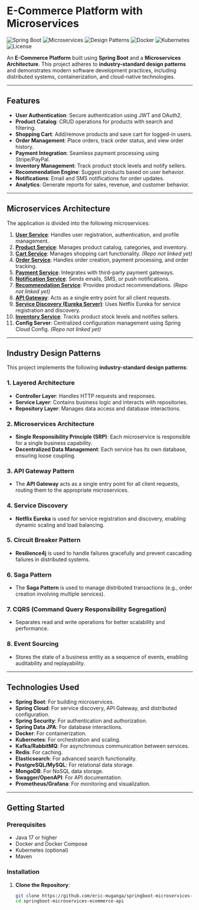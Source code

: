 # E-Commerce Platform with Microservices

![Spring Boot](https://img.shields.io/badge/Spring%20Boot-3.x-green)
![Microservices](https://img.shields.io/badge/Architecture-Microservices-blue)
![Design Patterns](https://img.shields.io/badge/Design%20Patterns-Industry%20Standard-orange)
![Docker](https://img.shields.io/badge/Containerization-Docker-blue)
![Kubernetes](https://img.shields.io/badge/Orchestration-Kubernetes-blue)
![License](https://img.shields.io/badge/License-MIT-yellow)

An **E-Commerce Platform** built using **Spring Boot** and a **Microservices Architecture**. This project adheres to **industry-standard design patterns** and demonstrates modern software development practices, including distributed systems, containerization, and cloud-native technologies.

---

## Features

- **User Authentication**: Secure authentication using JWT and OAuth2.
- **Product Catalog**: CRUD operations for products with search and filtering.
- **Shopping Cart**: Add/remove products and save cart for logged-in users.
- **Order Management**: Place orders, track order status, and view order history.
- **Payment Integration**: Seamless payment processing using Stripe/PayPal.
- **Inventory Management**: Track product stock levels and notify sellers.
- **Recommendation Engine**: Suggest products based on user behavior.
- **Notifications**: Email and SMS notifications for order updates.
- **Analytics**: Generate reports for sales, revenue, and customer behavior.

---

## Microservices Architecture

The application is divided into the following microservices:

1. **[User Service](https://github.com/eric-muganga/ecommerce-user-service)**: Handles user registration, authentication, and profile management.
2. **[Product Service](https://github.com/eric-muganga/ecommerce-product-service)**: Manages product catalog, categories, and inventory.
3. **[Cart Service](#)**: Manages shopping cart functionality. *(Repo not linked yet)*
4. **[Order Service](https://github.com/IvanAndrau/ecommerce-order-service)**: Handles order creation, payment processing, and order tracking.
5. **[Payment Service](https://github.com/IvanAndrau/ecommerce-payment-service)**: Integrates with third-party payment gateways.
6. **[Notification Service](https://github.com/IvanAndrau/ecommerce-notification-service)**: Sends emails, SMS, or push notifications.
7. **[Recommendation Service](#)**: Provides product recommendations. *(Repo not linked yet)*
8. **[API Gateway](https://github.com/eric-muganga/ecommerce-api-gateway)**: Acts as a single entry point for all client requests.
9. **[Service Discovery (Eureka Server)](https://github.com/eric-muganga/ecommerce-discovery-server)**: Uses Netflix Eureka for service registration and discovery.
10. **[Inventory Service](https://github.com/IvanAndrau/ecommerce-inventory-service)**: Tracks product stock levels and notifies sellers.
11. **Config Server**: Centralized configuration management using Spring Cloud Config. *(Repo not linked yet)*

---

## Industry Design Patterns

This project implements the following **industry-standard design patterns**:

### 1. **Layered Architecture**
   - **Controller Layer**: Handles HTTP requests and responses.
   - **Service Layer**: Contains business logic and interacts with repositories.
   - **Repository Layer**: Manages data access and database interactions.

### 2. **Microservices Architecture**
   - **Single Responsibility Principle (SRP)**: Each microservice is responsible for a single business capability.
   - **Decentralized Data Management**: Each service has its own database, ensuring loose coupling.

### 3. **API Gateway Pattern**
   - The **API Gateway** acts as a single entry point for all client requests, routing them to the appropriate microservices.

### 4. **Service Discovery**
   - **Netflix Eureka** is used for service registration and discovery, enabling dynamic scaling and load balancing.

### 5. **Circuit Breaker Pattern**
   - **Resilience4j** is used to handle failures gracefully and prevent cascading failures in distributed systems.

### 6. **Saga Pattern**
   - The **Saga Pattern** is used to manage distributed transactions (e.g., order creation involving multiple services).

### 7. **CQRS (Command Query Responsibility Segregation)**
   - Separates read and write operations for better scalability and performance.

### 8. **Event Sourcing**
   - Stores the state of a business entity as a sequence of events, enabling auditability and replayability.


---

## Technologies Used

- **Spring Boot**: For building microservices.
- **Spring Cloud**: For service discovery, API Gateway, and distributed configuration.
- **Spring Security**: For authentication and authorization.
- **Spring Data JPA**: For database interactions.
- **Docker**: For containerization.
- **Kubernetes**: For orchestration and scaling.
- **Kafka/RabbitMQ**: For asynchronous communication between services.
- **Redis**: For caching.
- **Elasticsearch**: For advanced search functionality.
- **PostgreSQL/MySQL**: For relational data storage.
- **MongoDB**: For NoSQL data storage.
- **Swagger/OpenAPI**: For API documentation.
- **Prometheus/Grafana**: For monitoring and visualization.

---

## Getting Started

### Prerequisites

- Java 17 or higher
- Docker and Docker Compose
- Kubernetes (optional)
- Maven

### Installation

1. **Clone the Repository**:
   ```bash
   git clone https://github.com/eric-muganga/springboot-microservices-ecommerce-api.git
   cd springboot-microservices-ecommerce-api
